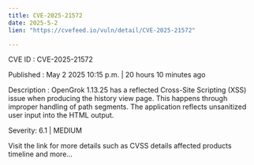 ```yaml
---
title: CVE-2025-21572
date: 2025-5-2
lien: "https://cvefeed.io/vuln/detail/CVE-2025-21572"

---
```


CVE ID : CVE-2025-21572

Published :  May 2
2025
10:15 p.m. | 20 hours
10 minutes ago

Description : OpenGrok 1.13.25 has a reflected Cross-Site Scripting (XSS) issue when producing the history view page. This happens through improper handling of path segments. The application reflects unsanitized user input into the HTML output.

Severity: 6.1 | MEDIUM

Visit the link for more details
such as CVSS details
affected products
timeline
and more...

